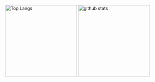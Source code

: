 <p align="left"> 
  <img alt="Top Langs" height="230px" src="https://github-readme-stats.vercel.app/api/top-langs/?username=yuki-tome&show_icons=true" />
  <img alt="github stats" height="230px" src="https://github-readme-stats.vercel.app/api?username=yuki-tome&show_icons=ture" />
</p>
